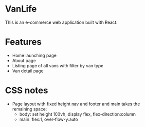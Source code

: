 # VanLife
This is an e-commerce web application built with React.

# Features
- Home launching page
- About page
- Listing page of all vans with filter by van type
- Van detail page

# CSS notes
- Page layout with fixed height nav and footer and main takes the remaining space:
    - body: set height 100vh, display flex, flex-direction:column
    - main: flex:1, over-flow-y:auto